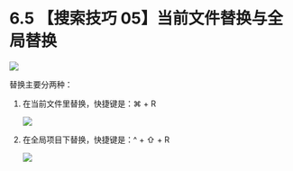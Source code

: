 # 6.5 【搜索技巧 05】当前文件替换与全局替换

![](http://image.iswbm.com/20200804124133.png)

替换主要分两种：

1. 在当前文件里替换，快捷键是：⌘ + R

   ![](http://image.iswbm.com/image-20200829172425808.png)

2. 在全局项目下替换，快捷键是：^ + ⇧ + R

   ![](http://image.iswbm.com/image-20200829172450895.png)


